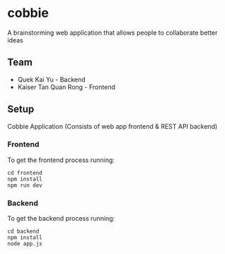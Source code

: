 # cobbie
A brainstorming web application that allows people to collaborate better ideas

## Team
- Quek Kai Yu - Backend
- Kaiser Tan Quan Rong - Frontend

## Setup
Cobbie Application (Consists of web app frontend &amp; REST API backend)

### Frontend

To get the frontend process running:

```
cd frontend
npm install
npm run dev
```

### Backend

To get the backend process running:

```
cd backend
npm install
node app.js
```
